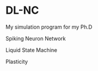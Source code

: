 # DL-NC
My simulation program for my Ph.D

Spiking Neuron Network

Liquid State Machine

Plasticity 